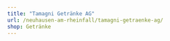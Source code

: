 ```yaml
---
title: "Tamagni Getränke AG"
url: /neuhausen-am-rheinfall/tamagni-getraenke-ag/
shop: Getränke
---
```

